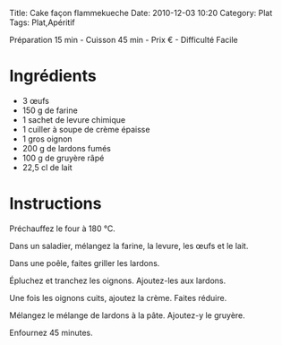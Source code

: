 Title: Cake façon flammekueche
Date: 2010-12-03 10:20
Category: Plat
Tags: Plat,Apéritif

Préparation 15 min - Cuisson 45 min - Prix € - Difficulté Facile

# Ingrédients

- 3 œufs
- 150 g de farine
- 1 sachet de levure chimique
- 1 cuiller à soupe de crème épaisse
- 1 gros oignon
- 200 g de lardons fumés
- 100 g de gruyère râpé
- 22,5 cl de lait

# Instructions

Préchauffez le four à 180 °C.

Dans un saladier, mélangez la farine, la levure, les œufs et le lait.

Dans une poêle, faites griller les lardons.

Épluchez et tranchez les oignons. Ajoutez-les aux lardons.

Une fois les oignons cuits, ajoutez la crème. Faites réduire.

Mélangez le mélange de lardons à la pâte. Ajoutez-y le gruyère.

Enfournez 45 minutes.
